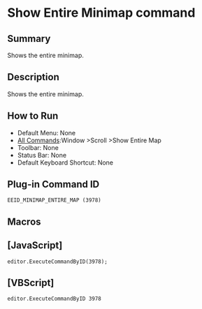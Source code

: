 # Show Entire Minimap command

## Summary

Shows the entire minimap.

## Description

Shows the entire minimap.

## How to Run

- Default Menu: None
- [All Commands](../tools/all_commands):Window \>Scroll \>Show Entire Map
- Toolbar: None
- Status Bar: None
- Default Keyboard Shortcut: None

## Plug-in Command ID

```
EEID_MINIMAP_ENTIRE_MAP (3978)```

## Macros

## \[JavaScript\]

```
editor.ExecuteCommandByID(3978);
```

## \[VBScript\]

```
editor.ExecuteCommandByID 3978
```

